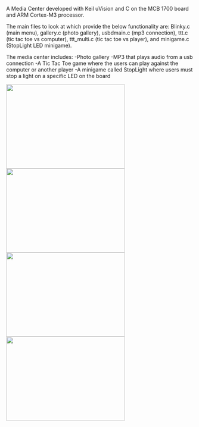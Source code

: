 
A Media Center developed with Keil uVision and C on the MCB 1700 board and ARM Cortex-M3 processor. 

The main files to look at which provide the below functionality are: Blinky.c (main menu), gallery.c (photo gallery), usbdmain.c (mp3 connection), ttt.c (tic tac toe vs computer), ttt_multi.c (tic tac toe vs player), and minigame.c (StopLight LED minigame).

The media center includes:
-Photo gallery 
-MP3 that plays audio from a usb connection
-A Tic Tac Toe game where the users can play against the computer or another player
-A minigame called StopLight where users must stop a light on a specific LED on the board

<img src="Images/menu.JPG" width="318" height="226"> <img src="Images/gallery.JPG" width="318" height="226">
<img src="Images/mp3.JPG" width="318" height="226"> <img src="Images/snake.JPG" width="318" height="226">


